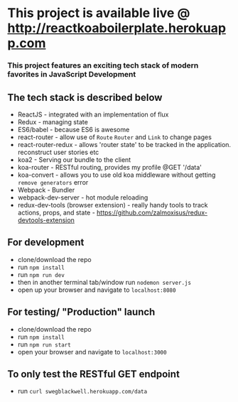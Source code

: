 # This project is available live @ http://reactkoaboilerplate.herokuapp.com

### This project features an exciting tech stack of modern favorites in JavaScript Development

## The tech stack is described below

- ReactJS - integrated with an implementation of flux
- Redux - managing state
- ES6/babel - because ES6 is awesome
- react-router - allow use of `Route` `Router` and `Link` to change pages
- react-router-redux - allows 'router state' to be tracked in the application. reconstruct user stories etc
- koa2 - Serving our bundle to the client
- koa-router - RESTful routing, provides my profile @GET '/data'
- koa-convert - allows you to use old koa middleware without getting `remove generators` error
- Webpack - Bundler
- webpack-dev-server - hot module reloading
- redux-dev-tools (browser extension) - really handy tools to track actions, props, and state - https://github.com/zalmoxisus/redux-devtools-extension


## For development

- clone/download the repo
- run `npm install`
- run `npm run dev`
- then in another terminal tab/window run `nodemon server.js`
- open up your browser and navigate to `localhost:8080`

## For testing/ "Production" launch

- clone/download the repo
- run `npm install`
- run `npm run start`
- open your browser and navigate to `localhost:3000`

## To only test the RESTful GET endpoint
- run `curl swegblackwell.herokuapp.com/data`
